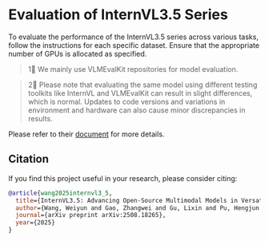 # Evaluation of InternVL3.5 Series

To evaluate the performance of the InternVL3.5 series across various tasks, follow the instructions for each specific dataset. Ensure that the appropriate number of GPUs is allocated as specified.

> 1⃣️ We mainly use VLMEvalKit repositories for model evaluation.

> 2⃣️ Please note that evaluating the same model using different testing toolkits like InternVL and VLMEvalKit can result in slight differences, which is normal. Updates to code versions and variations in environment and hardware can also cause minor discrepancies in results.

Please refer to their [document](https://github.com/open-compass/VLMEvalKit/blob/main/docs/en/Quickstart.md) for more details.

## Citation

If you find this project useful in your research, please consider citing:

```BibTeX
@article{wang2025internvl3_5,
  title={InternVL3.5: Advancing Open-Source Multimodal Models in Versatility, Reasoning, and Efficiency},
  author={Wang, Weiyun and Gao, Zhangwei and Gu, Lixin and Pu, Hengjun and Cui, Long and Wei, Xingguang and Liu, Zhaoyang and Jing, Linglin and Ye, Shenglong and Shao, Jie and others},
  journal={arXiv preprint arXiv:2508.18265},
  year={2025}
}
```

<br>
<br>
